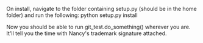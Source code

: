 
On install, navigate to the folder containing setup.py (should be in the home folder) and run the following:
python setup.py install

Now you should be able to run git_test.do_something() wherever you are. It'll tell you the time with Nancy's 
trademark signature attached.